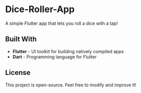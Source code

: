 # Dice-Roller-App  
A simple Flutter app that lets you roll a dice with a tap!  

## Built With  
- **Flutter** - UI toolkit for building natively compiled apps  
- **Dart** - Programming language for Flutter  

## License  
This project is open-source. Feel free to modify and improve it!  
